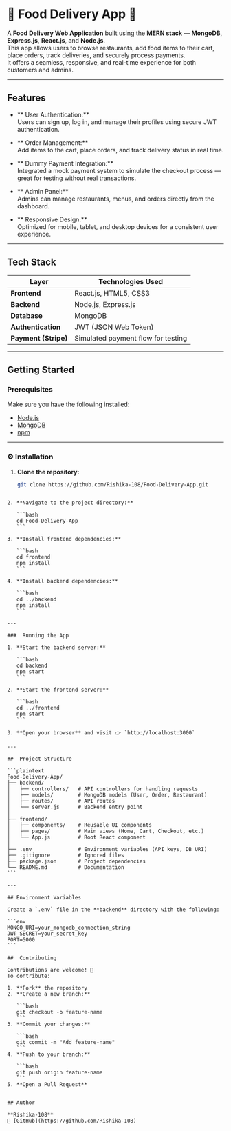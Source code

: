 # 🍔 Food Delivery App 🍕

A **Food Delivery Web Application** built using the **MERN stack** — **MongoDB**, **Express.js**, **React.js**, and **Node.js**.  
This app allows users to browse restaurants, add food items to their cart, place orders, track deliveries, and securely process payments.  
It offers a seamless, responsive, and real-time experience for both customers and admins.

---

##  Features  

- ** User Authentication:**  
  Users can sign up, log in, and manage their profiles using secure JWT authentication.

- ** Order Management:**  
  Add items to the cart, place orders, and track delivery status in real time.

- ** Dummy Payment Integration:**  
  Integrated a mock payment system to simulate the checkout process — great for testing without real transactions.

- ** Admin Panel:**  
  Admins can manage restaurants, menus, and orders directly from the dashboard.

- ** Responsive Design:**  
  Optimized for mobile, tablet, and desktop devices for a consistent user experience.

---

##  Tech Stack  

| Layer        | Technologies Used |
|---------------|-------------------|
| **Frontend**  | React.js, HTML5, CSS3 |
| **Backend**   | Node.js, Express.js |
| **Database**  | MongoDB |
| **Authentication** | JWT (JSON Web Token) |
| **Payment (Stripe)** | Simulated payment flow for testing |

---

##  Getting Started  

### Prerequisites  

Make sure you have the following installed:
- [Node.js](https://nodejs.org/)
- [MongoDB](https://www.mongodb.com/)
- [npm](https://www.npmjs.com/)

---

### ⚙️ Installation  

1. **Clone the repository:**  
   ```bash
   git clone https://github.com/Rishika-108/Food-Delivery-App.git
````

2. **Navigate to the project directory:**

   ```bash
   cd Food-Delivery-App
   ```

3. **Install frontend dependencies:**

   ```bash
   cd frontend
   npm install
   ```

4. **Install backend dependencies:**

   ```bash
   cd ../backend
   npm install
   ```

---

###  Running the App

1. **Start the backend server:**

   ```bash
   cd backend
   npm start
   ```

2. **Start the frontend server:**

   ```bash
   cd ../frontend
   npm start
   ```

3. **Open your browser** and visit 👉 `http://localhost:3000`

---

##  Project Structure

```plaintext
Food-Delivery-App/
├── backend/
│   ├── controllers/   # API controllers for handling requests
│   ├── models/        # MongoDB models (User, Order, Restaurant)
│   ├── routes/        # API routes
│   └── server.js      # Backend entry point
│
├── frontend/
│   ├── components/    # Reusable UI components
│   ├── pages/         # Main views (Home, Cart, Checkout, etc.)
│   └── App.js         # Root React component
│
├── .env               # Environment variables (API keys, DB URI)
├── .gitignore         # Ignored files
├── package.json       # Project dependencies
└── README.md          # Documentation
```

---

## Environment Variables

Create a `.env` file in the **backend** directory with the following:

```env
MONGO_URI=your_mongodb_connection_string
JWT_SECRET=your_secret_key
PORT=5000
```

##  Contributing

Contributions are welcome! 💬
To contribute:

1. **Fork** the repository
2. **Create a new branch:**

   ```bash
   git checkout -b feature-name
   ```
3. **Commit your changes:**

   ```bash
   git commit -m "Add feature-name"
   ```
4. **Push to your branch:**

   ```bash
   git push origin feature-name
   ```
5. **Open a Pull Request**


## Author

**Rishika-108**
💼 [GitHub](https://github.com/Rishika-108)

